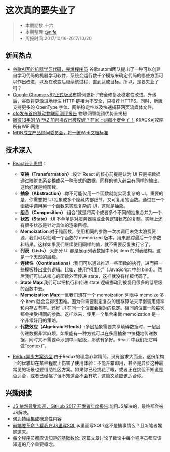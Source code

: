 # 这次真的要失业了

> - 本期期数:十六
> - 本期整理:[@nife](https://github.com/lhf-nife)
> - 周报时间:2017/10/16-2017/10/20


## 新闻热点
- [谷歌AI写的机器学习代码，完爆程序员](https://www.060694.com/p/81cxd.html) 谷歌automl团队提出了一种可以创建自学习代码的机器学习软件，系统会运行数千个模拟来确定代码的哪些方面可以作出改进，以及在改变后继续该过程、直到达成目标。所以，是要失业了吗？
- [Google Chrome v62正式版发布](https://oschina.net/news/89707/google-chrome-62-0-3202-62)惯例更新了安全修复及稳定性改进。升级后，谷歌将更激进地标注 HTTP 链接为不安全，只推荐 HTTPS。同时，新版支持更多的 OpenType 字体、网络稳定性以及快速捕获网页流媒体文件。
- [ofo发布首份移动物联网测评报告](http://36kr.com/p/5098123.html) 物联网智能锁优势全揭秘
- [服役13年的 WPA2 加密协议已被攻破？在家上网都不安全了！](https://www.leiphone.com/news/201710/GFQDdArpEKh3PeyJ.html) KRACK可攻陷所有WiFi网络
- [MDN成立产品顾问委员会，将一统Web文档标准](https://mp.weixin.qq.com/s/C9MWPj0KtHz1Q0-FpT1ZlQ)

## 技术深入

- [React设计思想](https://github.com/react-guide/react-basic)：
  - **变换（Transformation）**:设计 React 的核心前提是认为 UI 只是把数据通过映射关系变换成另一种形式的数据。同样的输入必会有同样的输出。这恰好就是纯函数。
  - **抽象（Abstraction）**:你不可能仅用一个函数就能实现复杂的 UI。重要的是，你需要把 UI 抽象成多个隐藏内部细节，又可复用的函数。通过在一个函数中调用另一个函数来实现复杂的 UI，这就是抽象。
  - **组合（Composition）**:组合”就是将两个或者多个不同的抽象合并为一个.
  - **状态（State）**:UI 不单单是对服务器端或业务逻辑状态的复制。实际上还有很多状态是针对具体的渲染目标。
  - **Memoization**:对于纯函数，使用相同的参数一次次调用未免太浪费资源。我们可以创建一个函数的 memorized 版本，用来追踪最后一个参数和结果。这样如果我们继续使用同样的值，就不需要反复执行它了。
  - **列表（Lists）**:大部分 UI 都是展示列表数据中不同 item 的列表结构。这是一个天然的层级。
  - **连续性（Continuations）**:我们可以通过推迟一些函数的执行，进而把一些模板移出业务逻辑。比如，使用“柯里化”（JavaScript 中的 bind）。然后我们可以从核心的函数外面传递 state，这样就没有样板代码了。
  - **State Map**:我们可以把执行和传递 state 逻辑挪动到被复用很多的低层级的函数中去。
  - **Memoization Map**:一旦我们想在一个 memoization 列表中 memoize 多个 item 就会变得很困难。因为你需要制定复杂的缓存算法来平衡调用频率和内存占有率。还好 UI 在同一个位置会相对的稳定。相同的位置一般每次都会接受相同的参数。这样以来，使用一个集合来做 memoization 是一个非常好用的策略。
  - **代数效应（Algebraic Effects）**:多层抽象需要共享琐碎数据时，一层层传递数据非常麻烦。如果能有一种方式可以在多层抽象中快捷地传递数据，同时又不需要牵涉到中间层级，那该有多好。React 中我们把它叫做“context”。
  
- [Redux异步方案选型](https://zhuanlan.zhihu.com/p/24337401?utm_medium=social&utm_source=qq):由于Redux的理念非常精简，没有追求大而全，这份架构上的优雅却在某种程度上伤害了使用体验：不能开箱即用，甚至是异步这种最常见的场景也要借助社区方案。如果你已经挑花了眼，或者正在挑但不知道是否适合，或者已经挑了但不知道会不会有坑，这篇文章应该适合你。



## 兴趣阅读

- [JS 依然最受欢迎，GitHub 2017 开发者年度报告](https://mp.weixin.qq.com/s?__biz=MzAxODE2MjM1MA==&mid=2651552833&idx=1&sn=6a94ab04310c41d942d8727ac7994e7a&chksm=8025ab80b7522296e7c26f57b6714d67462a7a1a37c76cd301b18c8845c3fc3485392ff1e138&mpshare=1&scene=23&srcid=1013vY3T4tpBg2hQLgmmpLdY#rd):能用JS解决的，最终都会被JS解决。
- [何为持续集成](http://www.ruanyifeng.com/blog/2015/09/continuous-integration.html)概念性内容
- [前端要革命？看我在JS里写SQL](https://zhuanlan.zhihu.com/p/30152480):js里面写SQL?这不是搞事情么？且听笔者娓娓道来。
- [每个程序员都应该知道的基础数论](https://www.oschina.net/translate/tutorial-number-theory?lang=chs&page=1#): 这篇文章讨论了数论中每个程序员都应该知道的几个重要概念。
